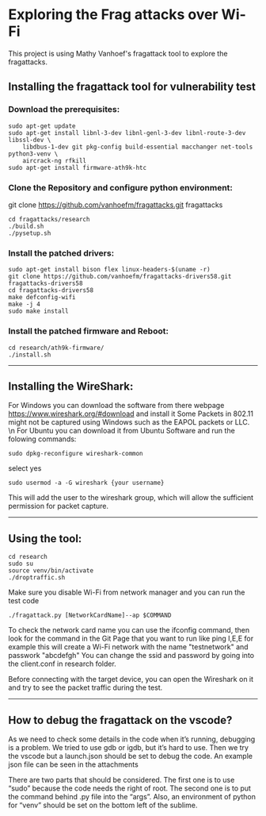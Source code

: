 # Exploring the Frag attacks over Wi-Fi 
This project is using Mathy Vanhoef's fragattack tool to explore the fragattacks.
## Installing the fragattack tool for vulnerability test

### Download the prerequisites:

```
sudo apt-get update
sudo apt-get install libnl-3-dev libnl-genl-3-dev libnl-route-3-dev libssl-dev \
	libdbus-1-dev git pkg-config build-essential macchanger net-tools python3-venv \
	aircrack-ng rfkill
sudo apt-get install firmware-ath9k-htc
```
### Clone the Repository and configure python environment:

git clone https://github.com/vanhoefm/fragattacks.git fragattacks
```
cd fragattacks/research
./build.sh
./pysetup.sh
```

### Install the patched drivers:

```
sudo apt-get install bison flex linux-headers-$(uname -r)
git clone https://github.com/vanhoefm/fragattacks-drivers58.git fragattacks-drivers58
cd fragattacks-drivers58
make defconfig-wifi
make -j 4
sudo make install
```

### Install the patched firmware and Reboot:

```
cd research/ath9k-firmware/
./install.sh
```
--------------------------------------------------------------------------

## Installing the WireShark:

For Windows you can download the software from there webpage https://www.wireshark.org/#download and install it
Some Packets in 802.11 might not be captured using Windows such as the EAPOL packets or LLC. \n
For Ubuntu you can download it from Ubuntu Software and run the folowing commands:

```
sudo dpkg-reconfigure wireshark-common
```

select yes

```
sudo usermod -a -G wireshark {your username}
````

This will add the user to the wireshark group, which will allow the sufficient permission for packet capture.

---------------------------------------------------------------------------

## Using the tool:

```
cd research
sudo su
source venv/bin/activate
./droptraffic.sh
```

Make sure you disable Wi-Fi from network manager and you can run the test code

```
./fragattack.py [NetworkCardName]--ap $COMMAND 
```

To check the network card name you can use the ifconfig command, then look for the command in the Git Page that you want to run like ping I,E,E for example
this will create a Wi-Fi network with the name "testnetwork" and passwork "abcdefgh"
You can change the ssid and password by going into the client.conf in research folder.

Before connecting with the target device, you can open the Wireshark on it and try to see the packet traffic during the test. 

----------------

## How to debug the fragattack on the vscode?

As we need to check some details in the code when it’s running, debugging is a problem.  We tried to use gdb or igdb, but it’s hard to use. Then we try the vscode but a launch.json should be set to debug the code. 
An example json file can be seen in the attachments

There are two parts that should be considered. The first one is to use “sudo” because the code needs the right of root. The second one is to put the command behind .py file into the “args”.
Also, an environment of python for “venv” should be set on the bottom left of the sublime. 

